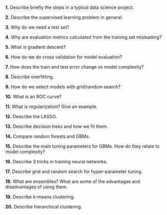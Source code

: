 
**1.** Describe briefly the steps in a typical data science project.

**2.** Describe the supervised learning problem in general.

**3.** Why do we need a test set? 

**4.** Why are evaluation metrics calculated from the training set misleading?

**5.** What is gradient descent?

**6.** How do we do cross validation for model evaluation?

**7.** How does the train and test error change vs model complexity?

**8.** Describe overfitting.

**9.** How do we select models with grid/random search?

**10.** What is an ROC curve?

**11.** What is regularization? Give an example.

**12.** Describe the LASSO.

**13.** Describe decision trees and how we fit them.

**14.** Compare random forests and GBMs.

**15.** Describe the main tuning parameters for GBMs. How do they relate to model complexity?

**16.** Describe 3 tricks in training neural networks. 

**17.** Describe grid and random search for hyper-parameter tuning.

**18.** What are ensembles? What are some of the advantages and disadvantages of using them.

**19.** Describe k-means clustering.

**20.** Describe hierarchical clustering.

